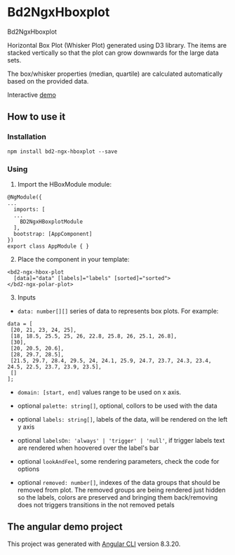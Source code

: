 # Bd2NgxHboxplot

Bd2NgxHboxplot

Horizontal Box Plot (Whisker Plot) generated using D3 library. The items are stacked vertically 
so that the plot can grow downwards for the large data sets.

The box/whisker properties (median, quartile) are calculated automatically based on the provided data.

Interactive [demo](https://tzielins.github.io/bd2-ngx-hboxplot/index.html)

## How to use it

### Installation

`npm install bd2-ngx-hboxplot --save`

### Using

1. Import the HBoxModule module:

```
@NgModule({
...
  imports: [
  ...
    BD2NgxHBoxplotModule
  ],
  bootstrap: [AppComponent]
})
export class AppModule { }
```

2. Place the component in your template:

```
<bd2-ngx-hbox-plot
  [data]="data" [labels]="labels" [sorted]="sorted">
</bd2-ngx-polar-plot>
```

3. Inputs

- `data: number[][]` series of data to represents box plots.
For example:
```
data = [
 [20, 21, 23, 24, 25],
 [18, 18.5, 25.5, 25, 26, 22.8, 25.8, 26, 25.1, 26.8],
 [30],
 [20, 20.5, 20.6],
 [28, 29.7, 28.5],
 [21.5, 29.7, 28.4, 29.5, 24, 24.1, 25.9, 24.7, 23.7, 24.3, 23.4, 24.5, 22.5, 23.7, 23.9, 23.5],
 []
];
```

- `domain: [start, end]` values range to be used on x axis.

- optional `palette: string[]`, optional, collors to be used with the data

- optional `labels: string[]`, labels of the data, will be rendered on the left y axis

- optional `labelsOn: 'always' | 'trigger' | 'null'`, if trigger labels text are rendered when hoovered over the label's bar

- optional `lookAndFeel`, some rendering parameters, check the code for options

- optional `removed: number[]`, indexes of the data groups that should be removed from plot. The removed groups are being rendered just hidden so the labels, colors are preserved and bringing them back/removing does not triggers transitions in the not removed petals

## The angular demo project

This project was generated with [Angular CLI](https://github.com/angular/angular-cli) version 8.3.20.


